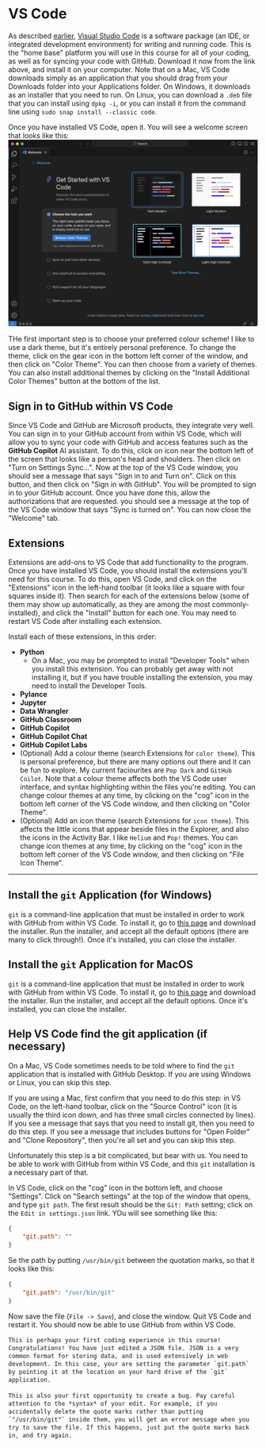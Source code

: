 # VS Code
As described [earlier](../2-nds/vscode.md), [Visual Studio Code](https://code.visualstudio.com/Download) is a software package (an IDE, or integrated development environment) for writing and running code. This is the "home base" platform you will use in this course for all of your coding, as well as for syncing your code with GitHub. Download it now from the link above, and install it on your computer. Note that on a Mac, VS Code downloads simply as an application that you should drag from your Downloads folder into your Applications folder. On Windows, it downloads as an installer that you need to run. On Linux, you can download a `.deb` file that you can install using `dpkg -i`, or you can install it from the command line using `sudo snap install --classic code`.

Once you have installed VS Code, open it. You will see a welcome screen that looks like this:
![](./images/vscode_welcome.png)

THe first important step is to choose your preferred colour scheme! I like to use a dark theme, but it's entirely personal preference. To change the theme, click on the gear icon in the bottom left corner of the window, and then click on "Color Theme". You can then choose from a variety of themes. You can also install additional themes by clicking on the "Install Additional Color Themes" button at the bottom of the list.

## Sign in to GitHub within VS Code
Since VS Code and GitHub are Microsoft products, they integrate very well. You can sign in to your GitHub account from within VS Code, which will allow you to sync your code with GitHub and access features such as the **GitHub Copilot** AI assistant. To do this, click on icon near the bottom left of the screen that looks like a person's head and shoulders. Then click on "Turn on Settings Sync...". Now at the *top* of the VS Code window, you should see a message that says "Sign in to and Turn on". Click on this button, and then click on "Sign in with GitHub". You will be prompted to sign in to your GitHub account. Once you have done this, allow the authorizations that are requested. you should see a message at the top of the VS Code window that says "Sync is turned on". You can now close the "Welcome" tab.

## Extensions
Extensions are add-ons to VS Code that add functionality to the program. Once you have installed VS Code, you should install the extensions you'll need for this course. To do this, open VS Code, and click on the "Extensions" icon in the left-hand toolbar (it looks like a square with four squares inside it). Then search for each of the extensions below (some of them may show up automatically, as they are among the most commonly-installed), and click the "Install" button for each one. You may need to restart VS Code after installing each extension.

Install each of these extensions, in this order:
- **Python**
  - On a Mac, you may be prompted to install "Developer Tools" when you install this extension. You can probably get away with not installing it, but if you have trouble installing the extension, you may need to install the Developer Tools.
- **Pylance**
- **Jupyter**
- **Data Wrangler**
- **GitHub Classroom**
- **GitHub Copilot**
- **GitHub Copilot Chat** 
- **GitHub Copilot Labs**
- (Optional) Add a colour theme (search Extensions for `color theme`). This is personal preference, but there are many options out there and it can be fun to explore. My current faciourites are `Pop Dark` and `GitHub Coilot`. Note that a colour theme affects both the VS Code user interface, and syntax highlighting within the files you're editing.  You can change colour themes at any time, by clicking on the "cog" icon in the bottom left corner of the VS Code window, and then clicking on "Color Theme".
- (Optional) Add an icon theme (search Extensions for `icon theme`). This affects the little icons that appear beside files in the Explorer, and also the icons in the Activity Bar. I like `Helium` and `Pop!` themes. You can change icon themes at any time, by clicking on the "cog" icon in the bottom left corner of the VS Code window, and then clicking on "File Icon Theme".

---

## Install the `git` Application (for Windows)

`git` is a command-line application that must be installed in order to work with GitHub from within VS Code. To install it, go to [this page](https://git-scm.com/download/win) and download the installer. Run the installer, and accept all the default options (there are many to click through!). Once it's installed, you can close the installer.

## Install the `git` Application for MacOS

`git` is a command-line application that must be installed in order to work with GitHub from within VS Code. To install it, go to [this page](https://sourceforge.net/projects/git-osx-installer/files/git-2.23.0-intel-universal-mavericks.dmg/download?use_mirror=autoselect) and download the installer. Run the installer, and accept all the default options. Once it's installed, you can close the installer.

## Help VS Code find the git application (if necessary)

On a Mac, VS Code sometimes needs to be told where to find the `git` application that is installed with GitHub Desktop. If you are using Windows or Linux, you can skip this step. 

If you are using a Mac, first confirm that you need to do this step: in VS Code, on the left-hand toolbar, click on the "Source Control" icon (it is usually the third icon down, and has three small circles connected by lines). If you see a message that says that you need to install git, then you need to do this step. If you see a message that includes buttons for "Open Folder" and "Clone Repository", then you're all set and you can skip this step.

Unfortunately this step is a bit complicated, but bear with us. You need to be able to work with GitHub from within VS Code, and this `git` installation is a necessary part of that. 

In VS Code, click on the "cog" icon in the bottom left, and choose "Settings". Click on "Search settings" at the top of the window that opens, and type `git path`. The first result should be the `Git: Path` setting; click on the `Edit in settings.json` link. YOu will see something like this:
```json
{
    "git.path": ""
}
```
Se the path by putting `/usr/bin/git` between the quotation marks, so that it looks like this:
```json
{
    "git.path": "/usr/bin/git"
}
```
Now save the file (`File -> Save`), and close the window. Quit VS Code and restart it. You should now be able to use GitHub from within VS Code.

```{note}
This is perhaps your first coding experience in this course! Congratulations! You have just edited a JSON file. JSON is a very common format for storing data, and is used extensively in web development. In this case, your are setting the parameter `git.path` by pointing it at the location on your hard drive of the `git` application.

This is also your first opportunity to create a bug. Pay careful attention to the *syntax* of your edit. For example, if you accidentally delete the quote marks rather than putting `"/usr/bin/git"` inside them, you will get an error message when you try to save the file. If this happens, just put the quote marks back in, and try again.
```
